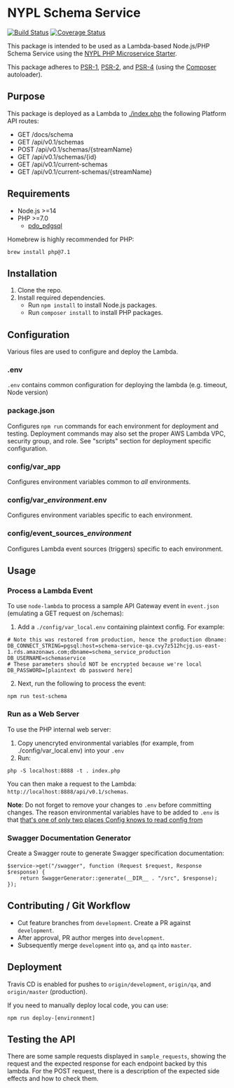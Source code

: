 # NYPL Schema Service

[![Build Status](https://travis-ci.org/NYPL-discovery/schemaservice.svg?branch=master)](https://travis-ci.org/NYPL-discovery/schemaservice)
[![Coverage Status](https://coveralls.io/repos/github/NYPL-discovery/schemaservice/badge.svg?branch=travis)](https://coveralls.io/github/NYPL-discovery/schemaservice?branch=travis)

This package is intended to be used as a Lambda-based Node.js/PHP Schema Service using the
[NYPL PHP Microservice Starter](https://github.com/NYPL/php-microservice-starter).

This package adheres to [PSR-1](http://www.php-fig.org/psr/psr-1/),
[PSR-2](http://www.php-fig.org/psr/psr-2/), and [PSR-4](http://www.php-fig.org/psr/psr-4/)
(using the [Composer](https://getcomposer.org/) autoloader).

## Purpose

This package is deployed as a Lambda to [./index.php](serve) the following Platform API routes:

 * GET /docs/schema
 * GET /api/v0.1/schemas
 * POST /api/v0.1/schemas/{streamName}
 * GET /api/v0.1/schemas/{id}
 * GET /api/v0.1/current-schemas
 * GET /api/v0.1/current-schemas/{streamName}

## Requirements

* Node.js >=14
* PHP >=7.0
  * [pdo_pdgsql](http://php.net/manual/en/ref.pdo-pgsql.php)

Homebrew is highly recommended for PHP:

```
brew install php@7.1
```

## Installation

1. Clone the repo.
2. Install required dependencies.
   * Run `npm install` to install Node.js packages.
   * Run `composer install` to install PHP packages.

## Configuration

Various files are used to configure and deploy the Lambda.

### .env

`.env` contains common configuration for deploying the lambda (e.g. timeout, Node version)

### package.json

Configures `npm run` commands for each environment for deployment and testing. Deployment commands may also set
the proper AWS Lambda VPC, security group, and role. See "scripts" section for deployment specific configuration.

### config/var_app

Configures environment variables common to *all* environments.

### config/var_*environment*.env

Configures environment variables specific to each environment.

### config/event_sources_*environment*

Configures Lambda event sources (triggers) specific to each environment.

## Usage

### Process a Lambda Event

To use `node-lambda` to process a sample API Gateway event in `event.json` (emulating a GET request on /schemas):

 1. Add a `./config/var_local.env` containing plaintext config. For example:

~~~
# Note this was restored from production, hence the production dbname:
DB_CONNECT_STRING=pgsql:host=schema-service-qa.cvy7z512hcjg.us-east-1.rds.amazonaws.com;dbname=schema_service_production
DB_USERNAME=schemaservice
# These parameters should NOT be encrypted because we're local
DB_PASSWORD=[plaintext db password here]
~~~

 2. Next, run the following to process the event:

~~~~
npm run test-schema
~~~~

### Run as a Web Server

To use the PHP internal web server:

1. Copy unencryted environmental variables (for example, from ./config/var_local.env) into your `.env`
2. Run:

~~~~
php -S localhost:8888 -t . index.php
~~~~

You can then make a request to the Lambda: `http://localhost:8888/api/v0.1/schemas`.

**Note**: Do not forget to remove your changes to `.env` before committing changes. The reason environmental variables have to be added to `.env` is that [that's one of only two places Config knows to read config from](https://github.com/NYPL/php-microservice-starter/blob/821d71c3a95f31746ef586a192717d1b9260ee92/src/Config.php#L9-L10)

### Swagger Documentation Generator

Create a Swagger route to generate Swagger specification documentation:

~~~~
$service->get("/swagger", function (Request $request, Response $response) {
    return SwaggerGenerator::generate(__DIR__ . "/src", $response);
});
~~~~

## Contributing / Git Workflow

 * Cut feature branches from `development`. Create a PR against `development`.
 * After approval, PR author merges into `development`.
 * Subsequently merge `development` into `qa`, and `qa` into `master`.

## Deployment

Travis CD is enabled for pushes to `origin/development`, `origin/qa`, and `origin/master` (production).

If you need to manually deploy local code, you can use:

```
npm run deploy-[environment]
```

## Testing the API

There are some sample requests displayed in `sample_requests`, showing the request and the expected response for each endpoint backed by this lambda. For the POST request, there is a description of the expected side effects and how to check them.
